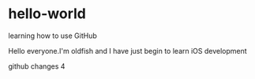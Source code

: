 # hello-world
learning how to use GitHub

Hello everyone.I'm oldfish and I have just begin to learn iOS development

github changes 4
